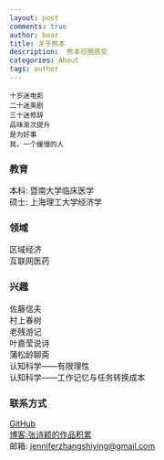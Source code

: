 ```yaml
---
layout: post
comments: true
author: bear
title: 关于熊本
description:  熊本怼圈感受
categories: About
tags: author
---
```

```
十岁迷电影
二十迷美剧
三十迷修辞
品味渐次提升
是为好事
我，一个缓慢的人
```

<!-- more -->

### 教育
本科: 暨南大学临床医学<br>
硕士: 上海理工大学经济学<br>

### 领域
区域经济<br>
互联网医药<br>

### 兴趣
佐藤信夫<br>
村上春树<br>
老残游记<br>
叶嘉莹说诗<br>
蒲松龄聊斋<br>
认知科学——有限理性<br>
认知科学——工作记忆与任务转换成本<br>

### 联系方式
[GitHub](https://github.com/zhangshiyinrunwithcc)<br>
[博客:张诗颖的作品积累](http://zhangshiying.in/)<br>
邮箱: jenniferzhangshiying@gmail.com<br>
